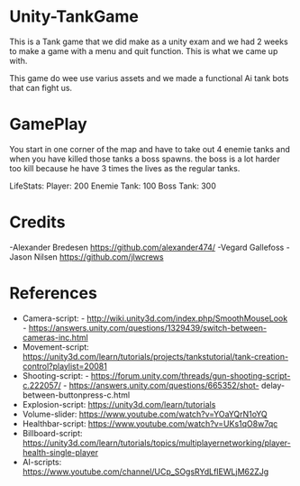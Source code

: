 # Unity-TankGame

This is a Tank game that we did make as a unity exam and we had 2 weeks to make a game with a menu and quit function. This is what we came up with. 

This game do wee use varius assets and we made a functional Ai tank bots that can fight us.

# GamePlay

You start in one corner of the map and have to take out 4 enemie tanks and when you have killed those tanks a boss spawns. the boss is a lot harder too kill because he have 3 times the lives as the regular tanks.

LifeStats:
Player: 200
Enemie Tank: 100
Boss Tank: 300


# Credits
-Alexander Bredesen https://github.com/alexander474/
-Vegard Gallefoss
-Jason Nilsen https://github.com/jlwcrews


# References
- Camera-script: - http://wiki.unity3d.com/index.php/SmoothMouseLook - https://answers.unity.com/questions/1329439/switch-between-cameras-inc.html 
- Movement-script: https://unity3d.com/learn/tutorials/projects/tankstutorial/tank-creation-control?playlist=20081 
- Shooting-script: - https://forum.unity.com/threads/gun-shooting-script-c.222057/ - https://answers.unity.com/questions/665352/shot-                           delay-between-buttonpress-c.html 
- Explosion-script: https://unity3d.com/learn/tutorials 
- Volume-slider: https://www.youtube.com/watch?v=YOaYQrN1oYQ 
- Healthbar-script: https://www.youtube.com/watch?v=UKs1qO8w7qc 
- Billboard-script: https://unity3d.com/learn/tutorials/topics/multiplayernetworking/player-health-single-player 
- AI-scripts: https://www.youtube.com/channel/UCp_SOgsRYdLfIEWLjM62ZJg
